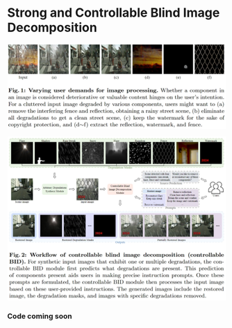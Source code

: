 # Strong and Controllable Blind Image Decomposition

![Figure1](abstract.png)

![Figure2](pipeline.png)


### Code coming soon
